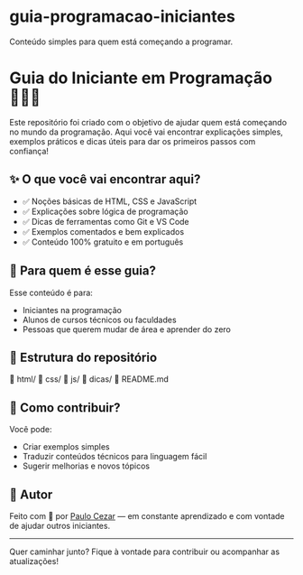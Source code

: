 # guia-programacao-iniciantes
 Conteúdo simples para quem está começando a programar.
# Guia do Iniciante em Programação 👨‍💻🚀

Este repositório foi criado com o objetivo de ajudar quem está começando no mundo da programação. Aqui você vai encontrar explicações simples, exemplos práticos e dicas úteis para dar os primeiros passos com confiança!

## ✨ O que você vai encontrar aqui?

- ✅ Noções básicas de HTML, CSS e JavaScript
- ✅ Explicações sobre lógica de programação
- ✅ Dicas de ferramentas como Git e VS Code
- ✅ Exemplos comentados e bem explicados
- ✅ Conteúdo 100% gratuito e em português

## 🧠 Para quem é esse guia?

Esse conteúdo é para:
- Iniciantes na programação
- Alunos de cursos técnicos ou faculdades
- Pessoas que querem mudar de área e aprender do zero

## 📂 Estrutura do repositório
📁 html/
📁 css/
📁 js/
📁 dicas/
📄 README.md
 
## 🚀 Como contribuir?

Você pode:
- Criar exemplos simples
- Traduzir conteúdos técnicos para linguagem fácil
- Sugerir melhorias e novos tópicos

## 📢 Autor

Feito com 💙 por [Paulo Cezar](https://www.linkedin.com/in/seu-usuario) — em constante aprendizado e com vontade de ajudar outros iniciantes.

---

Quer caminhar junto? Fique à vontade para contribuir ou acompanhar as atualizações!

